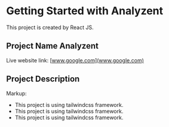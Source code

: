 # Getting Started with Analyzent

This project is created by React JS.

## Project Name Analyzent

Live website link: [www.google.com](www.google.com)

## Project Description

Markup:

- This project is using tailwindcss framework.
- This project is using tailwindcss framework.
- This project is using tailwindcss framework.
